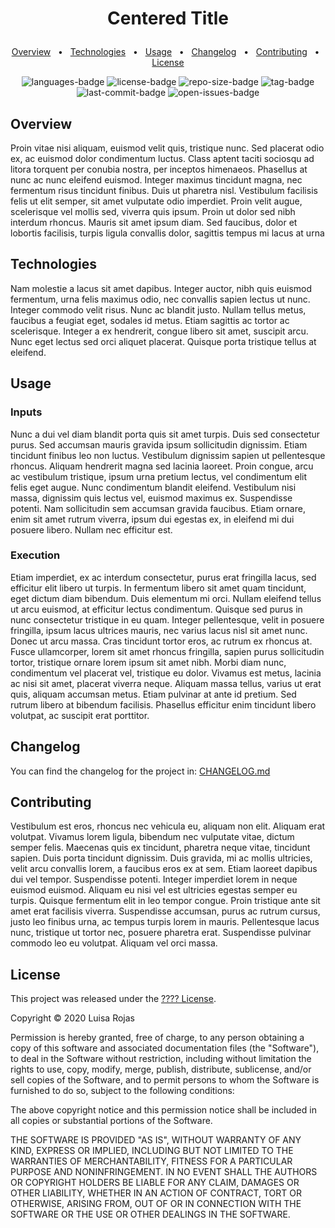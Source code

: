 # <p align="center">Centered Title</p>

<p align="center">
    <a href="#overview">Overview</a>
    &nbsp; • &nbsp;
    <a href="#technologies">Technologies</a>
    &nbsp; • &nbsp;
    <a href="#usage">Usage</a>
    &nbsp; • &nbsp;
    <a href="#changelog">Changelog</a>
    &nbsp; • &nbsp;
    <a href="#contributing">Contributing</a>
    &nbsp; • &nbsp;
    <a href="#license">License</a>
</p>

<p align="center">
<img src="https://img.shields.io/github/languages/count/user/repo.svg?style=flat" alt="languages-badge"/>
<img src="https://img.shields.io/github/license/user/repo" alt="license-badge">
<img src="https://img.shields.io/github/repo-size/user/repo" alt="repo-size-badge">
<img src="https://img.shields.io/github/v/tag/user/repo" alt="tag-badge">
<img src="https://img.shields.io/github/last-commit/user/repo" alt="last-commit-badge">
<img src="https://img.shields.io/github/issues-raw/user/repo" alt="open-issues-badge">
</p>



## Overview

Proin vitae nisi aliquam, euismod velit quis, tristique nunc. Sed placerat odio ex, ac euismod dolor condimentum luctus. Class aptent taciti sociosqu ad litora torquent per conubia nostra, per inceptos himenaeos. Phasellus at nunc ac nunc eleifend euismod. Integer maximus tincidunt magna, nec fermentum risus tincidunt finibus. Duis ut pharetra nisl. Vestibulum facilisis felis ut elit semper, sit amet vulputate odio imperdiet. Proin velit augue, scelerisque vel mollis sed, viverra quis ipsum. Proin ut dolor sed nibh interdum rhoncus. Mauris sit amet ipsum diam. Sed faucibus, dolor et lobortis facilisis, turpis ligula convallis dolor, sagittis tempus mi lacus at urna



## Technologies

Nam molestie a lacus sit amet dapibus. Integer auctor, nibh quis euismod fermentum, urna felis maximus odio, nec convallis sapien lectus ut nunc. Integer commodo velit risus. Nunc ac blandit justo. Nullam tellus metus, faucibus a feugiat eget, sodales id metus. Etiam sagittis ac tortor ac scelerisque. Integer a ex hendrerit, congue libero sit amet, suscipit arcu. Nunc eget lectus sed orci aliquet placerat. Quisque porta tristique tellus at eleifend.



## Usage

### Inputs

Nunc a dui vel diam blandit porta quis sit amet turpis. Duis sed consectetur purus. Sed accumsan mauris gravida ipsum sollicitudin dignissim. Etiam tincidunt finibus leo non luctus. Vestibulum dignissim sapien ut pellentesque rhoncus. Aliquam hendrerit magna sed lacinia laoreet. Proin congue, arcu ac vestibulum tristique, ipsum urna pretium lectus, vel condimentum elit felis eget augue. Nunc condimentum blandit eleifend. Vestibulum nisi massa, dignissim quis lectus vel, euismod maximus ex. Suspendisse potenti. Nam sollicitudin sem accumsan gravida faucibus. Etiam ornare, enim sit amet rutrum viverra, ipsum dui egestas ex, in eleifend mi dui posuere libero. Nullam nec efficitur est.

### Execution

Etiam imperdiet, ex ac interdum consectetur, purus erat fringilla lacus, sed efficitur elit libero ut turpis. In fermentum libero sit amet quam tincidunt, eget dictum diam bibendum. Duis elementum mi orci. Nullam eleifend tellus ut arcu euismod, at efficitur lectus condimentum. Quisque sed purus in nunc consectetur tristique in eu quam. Integer pellentesque, velit in posuere fringilla, ipsum lacus ultrices mauris, nec varius lacus nisl sit amet nunc. Donec ut arcu massa. Cras tincidunt tortor eros, ac rutrum ex rhoncus at. Fusce ullamcorper, lorem sit amet rhoncus fringilla, sapien purus sollicitudin tortor, tristique ornare lorem ipsum sit amet nibh. Morbi diam nunc, condimentum vel placerat vel, tristique eu dolor. Vivamus est metus, lacinia ac nisi sit amet, placerat viverra neque. Aliquam massa tellus, varius ut erat quis, aliquam accumsan metus. Etiam pulvinar at ante id pretium. Sed rutrum libero at bibendum facilisis. Phasellus efficitur enim tincidunt libero volutpat, ac suscipit erat porttitor.



## Changelog
You can find the changelog for the project in: [CHANGELOG.md](link-to-changelog)



## Contributing
Vestibulum est eros, rhoncus nec vehicula eu, aliquam non elit. Aliquam erat volutpat. Vivamus lorem ligula, bibendum nec vulputate vitae, dictum semper felis. Maecenas quis ex tincidunt, pharetra neque vitae, tincidunt sapien. Duis porta tincidunt dignissim. Duis gravida, mi ac mollis ultricies, velit arcu convallis lorem, a faucibus eros ex at sem. Etiam laoreet dapibus dui vel tempor. Suspendisse potenti. Integer imperdiet lorem in neque euismod euismod. Aliquam eu nisi vel est ultricies egestas semper eu turpis. Quisque fermentum elit in leo tempor congue. Proin tristique ante sit amet erat facilisis viverra. Suspendisse accumsan, purus ac rutrum cursus, justo leo finibus urna, ac tempus turpis lorem in mauris. Pellentesque lacus nunc, tristique ut tortor nec, posuere pharetra erat. Suspendisse pulvinar commodo leo eu volutpat. Aliquam vel orci massa.



## License

This project was released under the [???? License](http://www.opensource.org/licenses).

Copyright &copy; 2020 Luisa Rojas

Permission is hereby granted, free of charge, to any person obtaining a copy of this software and associated documentation files (the "Software"), to deal in the Software without restriction, including without limitation the rights to use, copy, modify, merge, publish, distribute, sublicense, and/or sell copies of the Software, and to permit persons to whom the Software is furnished to do so, subject to the following conditions:

The above copyright notice and this permission notice shall be included in all copies or substantial portions of the Software.

THE SOFTWARE IS PROVIDED "AS IS", WITHOUT WARRANTY OF ANY KIND, EXPRESS OR IMPLIED, INCLUDING BUT NOT LIMITED TO THE WARRANTIES OF MERCHANTABILITY, FITNESS FOR A PARTICULAR PURPOSE AND NONINFRINGEMENT. IN NO EVENT SHALL THE AUTHORS OR COPYRIGHT HOLDERS BE LIABLE FOR ANY CLAIM, DAMAGES OR OTHER LIABILITY, WHETHER IN AN ACTION OF CONTRACT, TORT OR OTHERWISE, ARISING FROM, OUT OF OR IN CONNECTION WITH THE SOFTWARE OR THE USE OR OTHER DEALINGS IN THE SOFTWARE.
